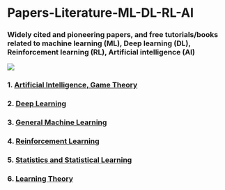 # Papers-Literature-ML-DL-RL-AI
### Widely cited and pioneering papers, and free tutorials/books related to machine learning (ML), Deep learning (DL), Reinforcement learning (RL), Artificial intelligence (AI)

![](https://raw.githubusercontent.com/tirthajyoti/Papers-Literature-ML-DL-AI/master/Images/What-is-machine-learning_Definition.jpg)

### 1. [Artificial Intelligence, Game Theory](https://github.com/tirthajyoti/Papers-Literature-ML-DL-AI/tree/master/AI-Game-Theory)
### 2. [Deep Learning](https://github.com/tirthajyoti/Papers-Literature-ML-DL-AI/tree/master/Deep-learning)
### 3. [General Machine Learning](https://github.com/tirthajyoti/Papers-Literature-ML-DL-AI/tree/master/General-Machine-Learning)
### 4. [Reinforcement Learning](https://github.com/tirthajyoti/Papers-Literature-ML-DL-AI/tree/master/Reinforcement%20Learning)
### 5. [Statistics and Statistical Learning](https://github.com/tirthajyoti/Papers-Literature-ML-DL-AI/tree/master/Statistics%20and%20Statistical%20Learning)
### 6. [Learning Theory](https://github.com/tirthajyoti/Papers-Literature-ML-DL-AI/tree/master/Learning%20Theory)
